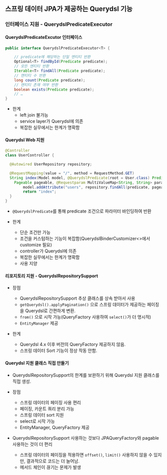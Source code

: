 ## 스프링 데이터 JPA가 제공하는 Querydsl 기능

### 인터페이스 지원 - QuerydslPredicateExecutor

#### QuerydslPredicateExcutor 인터페이스

```java
public interface QuerydslPredicateExecutor<T> {

    // predicate에 해당하는 단일 엔티티 반환
    Optional<T> findById(Predicate predicate);
    // 모든 엔티티 반환
    Iterable<T> findAll(Predicate predicate);
    // 엔티티 수 반환
    long count(Predicate predicate);
    // 엔티티 존재 여부 반환
    boolean exists(Predicate predicate);
    // …
}
```

- 한계
    - left join 불가능
    - service layer가 Querydsl에 의존
    - 복잡한 실무에서는 한계가 명확함

#### Querydsl Web 지원

```java
@Controller
class UserController {

  @Autowired UserRepository repository;

  @RequestMapping(value = "/", method = RequestMethod.GET)
  String index(Model model, @QuerydslPredicate(root = User.class) Predicate predicate,
    Pageable pageable, @Requestparam MultiValueMap<String, String> parameters) {
        model.addAttribute("users", repository.findAll(predicate, pageable));
        return "index";
  }
}
```

- `@QuerydslPredicate`를 통해 predicate 조건으로 파라미터 바인딩하여 반환

- 한계
    - 단순 조건만 가능
    - 조건을 커스텀하는 기능이 복잡함(QuerydslBinderCustomizer<>에서 customize 필요)
    - controller가 Querydsl에 의존
    - 복잡한 실무에서는 한계가 명확함
    - 사용 지양

#### 리포지토리 지원 - QuerydslRepositorySupport

- 장점
    - QuerydslRepositorySupport 추상 클래스를 상속 받아서 사용
    - `getQuerydsl().applyPagination()` 으로 스프링 데이터가 제공하는 페이징을 Querydsl로 간편하게 변환.
    - `from()` 으로 시작 가능(QueryFactory 사용하여 `select()`가 더 명시적)
    - `EntityManager` 제공

- 한계
    - Querydsl 4.x 이후 버전의 QueryFactory 제공하지 않음.
    - 스프링 데이터 Sort 기능이 정상 작동 안함.

#### Querydsl 지원 클래스 직접 만들기

- QuerydslRepositorySupport의 한계를 보완하기 위해 Querydsl 지원 클래스를 직접 생성.

- 장점
    - 스프링 데이터의 페이징 사용 편리
    - 페이징, 카운트 쿼리 분리 가능
    - 스프링 데이터 sort 지원
    - select로 시작 가능
    - EntityManager, QueryFactory 제공

- QuerydslRepositorySupport 사용하는 것보다 JPAQueryFactory와 pagable 사용하는 것이 더 편리
    - 스프링 데이터의 페이징을 적용하면 `offset()`, `limit()` 사용하지 않을 수 있지만, 결과적으로 코드는 더 늘어남.
    - 메서드 체인이 끊기는 문제가 발생

